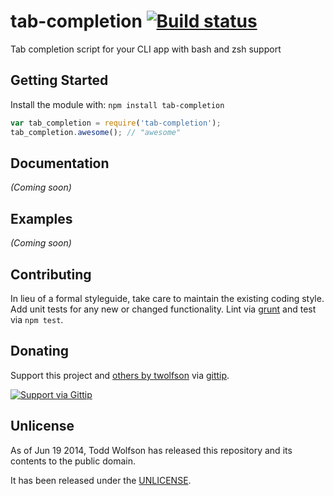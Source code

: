 # tab-completion [![Build status](https://travis-ci.org/twolfson/tab-completion.png?branch=master)](https://travis-ci.org/twolfson/tab-completion)

Tab completion script for your CLI app with bash and zsh support

## Getting Started
Install the module with: `npm install tab-completion`

```js
var tab_completion = require('tab-completion');
tab_completion.awesome(); // "awesome"
```

## Documentation
_(Coming soon)_

## Examples
_(Coming soon)_

## Contributing
In lieu of a formal styleguide, take care to maintain the existing coding style. Add unit tests for any new or changed functionality. Lint via [grunt](https://github.com/gruntjs/grunt) and test via `npm test`.

## Donating
Support this project and [others by twolfson][gittip] via [gittip][].

[![Support via Gittip][gittip-badge]][gittip]

[gittip-badge]: https://rawgithub.com/twolfson/gittip-badge/master/dist/gittip.png
[gittip]: https://www.gittip.com/twolfson/

## Unlicense
As of Jun 19 2014, Todd Wolfson has released this repository and its contents to the public domain.

It has been released under the [UNLICENSE][].

[UNLICENSE]: UNLICENSE
